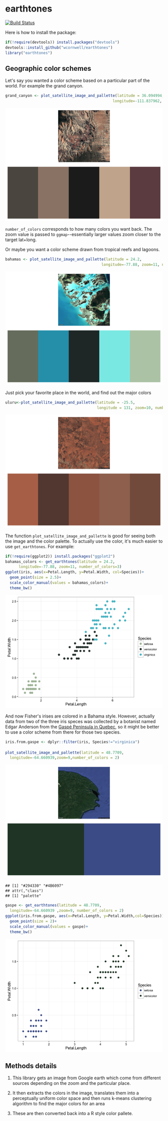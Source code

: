 earthtones
================

[![Build Status](https://travis-ci.org/wcornwell/earthtones.svg?branch=master)](https://travis-ci.org/wcornwell/earthtones)

Here is how to install the package:

``` r
if(!require(devtools)) install.packages("devtools")
devtools::install_github("wcornwell/earthtones")
library("earthtones")
```

Geographic color schemes
------------------------

Let's say you wanted a color scheme based on a particular part of the world. For example the grand canyon.

``` r
grand_canyon <- plot_satellite_image_and_pallette(latitude = 36.094994,
                                                longitude=-111.837962, zoom=12, number_of_colors=5)
```

![](readme_files/figure-markdown_github/grand%20canyon-1.png)

`number_of_colors` corresponds to how many colors you want back. The zoom value is passed to `ggmap`--essentially larger values zoom closer to the target lat+long.

Or maybe you want a color scheme drawn from tropical reefs and lagoons.

``` r
bahamas <- plot_satellite_image_and_pallette(latitude = 24.2,
                                           longitude=-77.88, zoom=11, number_of_colors=5)
```

![](readme_files/figure-markdown_github/bahamas-1.png)

Just pick your favorite place in the world, and find out the major colors

``` r
uluru<-plot_satellite_image_and_pallette(latitude = -25.5, 
                                         longitude = 131, zoom=10, number_of_colors=5)
```

![](readme_files/figure-markdown_github/uluru-1.png)

The function `plot_satellite_image_and_pallette` is good for seeing both the image and the color palette. To actually use the color, it's much easier to use `get_earthtones`. For example:

``` r
if(!require(ggplot2)) install.packages("ggplot2")
bahamas_colors <- get_earthtones(latitude = 24.2,
      longitude=-77.88, zoom=11, number_of_colors=3)
ggplot(iris, aes(x=Petal.Length, y=Petal.Width, col=Species))+
  geom_point(size = 2.5)+
  scale_color_manual(values = bahamas_colors)+
  theme_bw()
```

![](readme_files/figure-markdown_github/bahama_iris-1.png)

And now Fisher's irises are colored in a Bahama style. However, actually data from two of the three iris speces was collected by a botanist named Edgar Anderson from the [Gaspé Peninsula in Quebec](https://www.jstor.org/stable/2394164?seq=1#page_scan_tab_contents), so it might be better to use a color scheme from there for those two species.

``` r
iris.from.gaspe <- dplyr::filter(iris, Species!="virginica")

plot_satellite_image_and_pallette(latitude = 48.7709,
  longitude=-64.660939,zoom=9,number_of_colors = 2)
```

![](readme_files/figure-markdown_github/gaspe-1.png)

    ## [1] "#294330" "#4B6097"
    ## attr(,"class")
    ## [1] "palette"

``` r
gaspe <- get_earthtones(latitude = 48.7709,
  longitude=-64.660939 ,zoom=9, number_of_colors = 2)
ggplot(iris.from.gaspe, aes(x=Petal.Length, y=Petal.Width,col=Species))+
  geom_point(size = 2)+
  scale_color_manual(values = gaspe)+
  theme_bw()
```

![](readme_files/figure-markdown_github/gaspe-2.png)

Methods details
---------------

1.  This library gets an image from Google earth which come from different sources depending on the zoom and the particular place.

2.  It then extracts the colors in the image, translates them into a perceptually uniform color space and then runs k-means clustering algorithm to find the major colors for an area

3.  These are then converted back into a R style color pallete.
